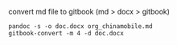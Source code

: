 convert md file to gitbook (md > docx > gitbook)

```
pandoc -s -o doc.docx org_chinamobile.md
gitbook-convert -m 4 -d doc.docx
```
